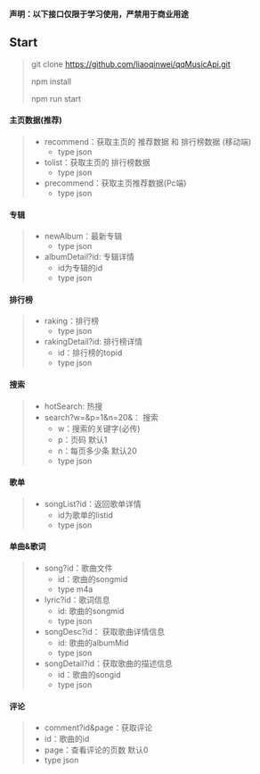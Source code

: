 **声明：以下接口仅限于学习使用，严禁用于商业用途**
## Start
> git clone https://github.com/liaoqinwei/qqMusicApi.git
>
> npm install 
>
> npm run start


#### 主页数据(推荐)

> + recommend：获取主页的  推荐数据 和 排行榜数据 (移动端)
>   + type json
> + tolist：获取主页的  排行榜数据 
>   + type json
> + precommend：获取主页推荐数据(Pc端)
>   + type json

#### 专辑

> + newAlbum：最新专辑
>   + type json
> + albumDetail?id: 专辑详情  
>   + id为专辑的id
>   + type json

#### 排行榜

> + raking：排行榜
>   + type json
> + rakingDetail?id: 排行榜详情  
>   +  id：排行榜的topid
>   + type json

#### 搜索

> + hotSearch: 热搜
> + search?w=&p=1&n=20&： 搜索   
>   + w：搜索的关键字(必传)
>   + p：页码 默认1  
>   + n：每页多少条 默认20
>   + type json

#### 歌单

> + songList?id：返回歌单详情  
>   + id为歌单的listid
>   + type json

#### 单曲&歌词

> + song?id：歌曲文件	
>   + id：歌曲的songmid    	
>   + type m4a
> + lyric?id：歌词信息
>   + id: 歌曲的songmid
>   + type json
> + songDesc?id： 获取歌曲详情信息
>   + id: 歌曲的albumMid 
>   + type json
> + songDetail?id：获取歌曲的描述信息
>   + id：歌曲的songid
>   + type json   
#### 评论
> + comment?id&page：获取评论
>  + id：歌曲的id
>  + page：查看评论的页数 默认0
>  + type json
